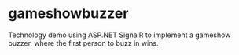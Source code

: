 gameshowbuzzer
==============

Technology demo using ASP.NET SignalR to implement a gameshow buzzer, where the first person to buzz in wins. 
